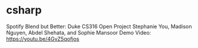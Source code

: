 # csharp
Spotify Blend but Better: Duke CS316 Open Project
Stephanie You, Madison Nguyen, Abdel Shehata, and Sophie Mansoor
Demo Video: https://youtu.be/4GvZ5qofjos
